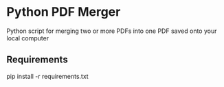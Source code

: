 # Python PDF Merger
Python script for merging two or more PDFs into one PDF saved onto your local computer

## Requirements
pip install -r requirements.txt